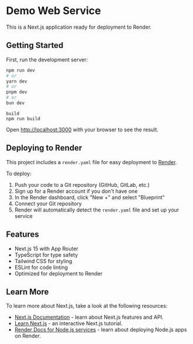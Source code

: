 # Demo Web Service

This is a Next.js application ready for deployment to Render.

## Getting Started

First, run the development server:

```bash
npm run dev
# or
yarn dev
# or
pnpm dev
# or
bun dev
```

``` 
build
npm run build
````

Open [http://localhost:3000](http://localhost:3000) with your browser to see the result.

## Deploying to Render

This project includes a `render.yaml` file for easy deployment to [Render](https://render.com).

To deploy:

1. Push your code to a Git repository (GitHub, GitLab, etc.)
2. Sign up for a Render account if you don't have one
3. In the Render dashboard, click "New +" and select "Blueprint"
4. Connect your Git repository
5. Render will automatically detect the `render.yaml` file and set up your service

## Features

- Next.js 15 with App Router
- TypeScript for type safety
- Tailwind CSS for styling
- ESLint for code linting
- Optimized for deployment to Render

## Learn More

To learn more about Next.js, take a look at the following resources:

- [Next.js Documentation](https://nextjs.org/docs) - learn about Next.js features and API.
- [Learn Next.js](https://nextjs.org/learn) - an interactive Next.js tutorial.
- [Render Docs for Node.js services](https://render.com/docs/web-services) - learn about deploying Node.js apps on Render.
